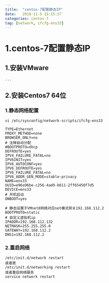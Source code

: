 ```yaml
---
title:  "centos-7配置静态IP"
date:   2018-11-5 15:15:27
categories: centos-7
tag: [network, ifcfg-ens33]
---
```






# 1.centos-7配置静态IP

## 1.安装VMware

```
...
```

## 2.安装Centos7 64位

### 1.静态网络配置

```
vi /etc/sysconfig/network-scripts/ifcfg-ens33
```

```
TYPE=Ethernet
PROXY_METHOD=none
BROWSER_ONLY=no
# 注释自动分配
#BOOTPROTO=dhcp
DEFROUTE=yes
IPV4_FAILURE_FATAL=no
IPV6INIT=yes
IPV6_AUTOCONF=yes
IPV6_DEFROUTE=yes
IPV6_FAILURE_FATAL=no
IPV6_ADDR_GEN_MODE=stable-privacy
NAME=ens33
UUID=e96a96be-c256-4ad9-b611-2ff65450f7d5
DEVICE=ens33
# 开机启动
ONBOOT=yes

# 静态设置于VMnet8网络对应net模式网关192.168.112.2
BOOTPROTO=static
# 自定义虚拟机ip
IPADDR=192.168.112.132
NETMASK=255.255.255.0
GATEWAY=192.168.112.2
DNS1=192.168.112.2
```

### 2.重启网络

```
/etc/init.d/network restart 
或者是
/etc/init.d/networking restart
或者重启网络服务
service network restart
```
